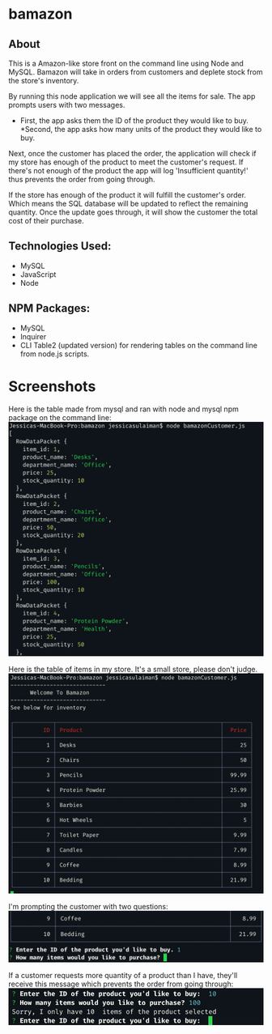 # bamazon

## About 
This is a Amazon-like store front on the command line using Node and MySQL. Bamazon will take in orders from customers and deplete stock from the store's inventory. 

By running this node application we will see all the items for sale. The app prompts users with two messages. 
* First, the app asks them the ID of the product they would like to buy. 
*Second, the app asks how many units of the product they would like to buy.

Next, once the customer has placed the order, the application will check if my store has enough of the product to meet the customer's request. If there's not enough of the product the app will log 'Insufficient quantity!' thus prevents the order from going through.

If the store has enough of the product it will fulfill the customer's order. Which means the SQL database will be updated to reflect the remaining quantity. Once the update goes through, it will show the customer the total cost of their purchase.

## Technologies Used:
* MySQL
* JavaScript
* Node

## NPM Packages:
* MySQL
* Inquirer 
* CLI Table2 (updated version) for rendering tables on the command line from node.js scripts.

# Screenshots
Here is the table made from mysql and ran with node and mysql npm package on the command line:
![](screenshots/1.png)

Here is the table of items in my store. It's a small store, please don't judge. 
![](screenshots/2.png)

I'm prompting the customer with two questions:
![](screenshots/4.png)

If a customer requests more quantity of a product than I have, they'll receive this message which prevents the order from going through:
![](screenshots/5.png)
